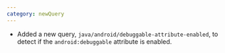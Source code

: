 ```yaml
---
category: newQuery
---
```

* Added a new query, `java/android/debuggable-attribute-enabled`, to detect if the `android:debuggable` attribute is enabled.
